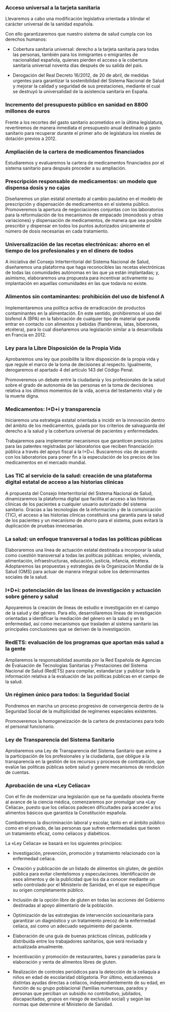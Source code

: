 ### Acceso universal a la tarjeta sanitaria
Llevaremos a cabo una modificación legislativa orientada
a blindar el carácter universal de la sanidad española.

Con ello garantizaremos que nuestro sistema de salud
cumpla con los derechos humanos:

- Cobertura sanitaria universal: derecho a la tarjeta
sanitaria para todas las personas, también para los
inmigrantes o emigrantes de nacionalidad española,
quienes pierden el acceso a la cobertura sanitaria
universal noventa días después de su salida del país.

- Derogación del Real Decreto 16/2012, de 20 de abril,
de medidas urgentes para garantizar la sostenibilidad
del Sistema Nacional de Salud y mejorar la calidad y
seguridad de sus prestaciones, mediante el cual se
destruyó la universalidad de la asistencia sanitaria en
España.

### Incremento del presupuesto público en sanidad en 8800 millones de euros
Frente a los recortes del gasto sanitario acometidos en la
última legislatura, revertiremos de manera inmediata el
presupuesto anual destinado a gasto sanitario para recuperar
durante el primer año de legislatura los niveles de
dotación previos a 2012.

### Ampliación de la cartera de medicamentos financiados
Estudiaremos y evaluaremos la cartera de medicamentos
financiados por el sistema sanitario para después proceder
a su ampliación.

### Prescripción responsable de medicamentos: un modelo que dispensa dosis y no cajas
Diseñaremos un plan estatal orientado al cambio paulatino
en el modelo de prescripción y dispensación de
medicamentos en el sistema público. Promoveremos la
apertura de negociaciones conjuntas con los laboratorios
para la reformulación de los mecanismos de empacado
(monodosis y otras variaciones) y dispensación de
medicamentos, de manera que sea posible prescribir y
dispensar en todos los puntos autorizados únicamente el
número de dosis necesarias en cada tratamiento.

### Universalización de las recetas electrónicas: ahorro en el tiempo de los profesionales y en el dinero de todos
A iniciativa del Consejo Interterritorial del Sistema Nacional
de Salud, diseñaremos una plataforma que haga
reconocibles las recetas electrónicas de todas las comunidades
autónomas en las que ya están implantadas; y,
asimismo, elaboraremos una propuesta para incentivar
activamente su implantación en aquellas comunidades
en las que todavía no existe.

### Alimentos sin contaminantes: prohibición del uso de bisfenol A
Implementaremos una política activa de erradicación de
productos contaminantes en la alimentación. En este
sentido, prohibiremos el uso del bisfenol A (BPA) en la
fabricación de cualquier tipo de material que pueda entrar
en contacto con alimentos y bebidas (fiambreras,
latas, biberones, etcétera), para lo cual diseñaremos una
legislación similar a la desarrollada en Francia en 2012.

### Ley para la Libre Disposición de la Propia Vida
Aprobaremos una ley que posibilite la libre disposición
de la propia vida y que regule el marco de la toma de decisiones
al respecto. Igualmente, derogaremos el apartado
4 del artículo 143 del Código Penal.

Promoveremos un debate entre la ciudadanía y los profesionales
de la salud sobre el grado de autonomía de las
personas en la toma de decisiones relativa a los últimos
momentos de la vida, acerca del testamento vital y de la
muerte digna.

### Medicamentos: I+D+i y transparencia
Iniciaremos una estrategia estatal orientada a incidir en la
innovación dentro del ámbito de los medicamentos, guiada
por los criterios de salvaguarda del derecho a la salud y la
cobertura universal de pacientes y enfermedades.

Trabajaremos para implementar mecanismos que garanticen
precios justos para las patentes registradas por
laboratorios que reciben financiación pública a través del
apoyo fiscal a la I+D+i. Buscaremos vías de acuerdo con
los laboratorios para poner fin a la especulación de los
precios de los medicamentos en el mercado mundial.

### Las TIC al servicio de la salud: creación de una plataforma digital estatal de acceso a las historias clínicas
A propuesta del Consejo Interterritorial del Sistema Nacional
de Salud, dinamizaremos la plataforma digital que
facilita el acceso a las historias clínicas de los pacientes a
cualquier usuario autorizado del sistema sanitario. Gracias
a las tecnologías de la información y de la comunicación
(TIC), el acceso a las historias clínicas constituirá
una garantía para la salud de los pacientes y un mecanismo
de ahorro para el sistema, pues evitará la duplicación
de pruebas innecesarias.

### La salud: un enfoque transversal a todas las políticas públicas
Elaboraremos una línea de actuación estatal destinada
a incorporar la salud como cuestión transversal a todas
las políticas públicas: empleo, vivienda, alimentación,
infraestructuras, educación, justicia, infancia, etcétera.
Adoptaremos las propuestas y estrategias de la Organización
Mundial de la Salud (OMS) para actuar de manera
integral sobre los determinantes sociales de la salud.

### I+D+i: potenciación de las líneas de investigación y actuación sobre género y salud
Apoyaremos la creación de líneas de estudio e investigación
en el campo de la salud y del género. Para ello,
desarrollaremos líneas de investigación orientadas a
identificar la mediación del género en la salud y en la enfermedad,
así como mecanismos que trasladen al sistema
sanitario las principales conclusiones que se deriven
de la investigación.

### RedETS: evaluación de los programas que aportan más salud a la gente
Ampliaremos la responsabilidad asumida por la Red
Española de Agencias de Evaluación de Tecnologías Sanitarias
y Prestaciones del Sistema Nacional de Salud
(RedETS) para compilar, estandarizar y publicar toda la
información relativa a la evaluación de las políticas públicas en el campo de la salud.

### Un régimen único para todos: la Seguridad Social
Pondremos en marcha un proceso progresivo de convergencia
dentro de la Seguridad Social de la multiplicidad
de regímenes especiales existentes.

Promoveremos la homogeneización de la cartera de prestaciones
para todo el personal funcionario.

### Ley de Transparencia del Sistema Sanitario
Aprobaremos una Ley de Transparencia del Sistema Sanitario
que anime a la participación de los profesionales
y la ciudadanía, que obligue a la transparencia en la
gestión de los recursos y procesos de contratación, que
evalúe las políticas públicas sobre salud y genere mecanismos
de rendición de cuentas.

### Aprobación de una «Ley Celíaca»
Con el fin de modernizar una legislación que se ha quedado
obsoleta frente al avance de la ciencia médica, comenzaremos
por promulgar una «Ley Celíaca», puesto que
los celíacos padecen dificultades para acceder a los alimentos
básicos que garantiza la Constitución española.

Combatiremos la discriminación laboral y escolar, tanto
en el ámbito público como en el privado, de las personas
que sufren enfermedades que tienen un tratamiento eficaz,
como celíacos y diabéticos.

La «Ley Celíaca» se basará en los siguientes principios:

- Investigación, prevención, promoción y tratamiento
relacionado con la enfermedad celíaca.

- Creación y publicación de un listado de alimentos sin
gluten, de gestión pública para evitar clientelismos y
especulaciones. Identificación de esos alimentos y de
la publicidad que los da a conocer mediante un sello
controlado por el Ministerio de Sanidad, en el que se
especifique su origen completamente público.

- Inclusión de la opción libre de gluten en todas las acciones
del Gobierno destinadas al apoyo alimentario
de la población.

- Optimización de las estrategias de intervención sociosanitaria
para garantizar un diagnóstico y un tratamiento
precoz de la enfermedad celíaca, así como
un adecuado seguimiento del paciente.

- Elaboración de una guía de buenas prácticas clínicas,
publicada y distribuida entre los trabajadores sanitarios,
que será revisada y actualizada anualmente.

- Incentivación y promoción de restaurantes, bares y
panaderías para la elaboración y venta de alimentos
libres de gluten.

- Realización de controles periódicos para la detección de
la celiaquía a niños en edad de escolaridad obligatoria.
Por último, estudiaremos distintas ayudas directas a celíacos,
independientemente de su edad, en función de su
grupo poblacional (familias numerosas, parados y personas
que perciban un subsidio no contributivo, jubilados,
discapacitados, grupos en riesgo de exclusión social) y según
las normas que determine el Ministerio de Sanidad.
